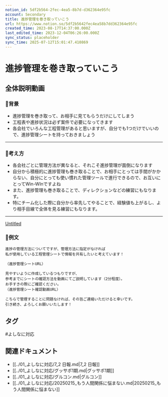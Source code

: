```yaml
---
notion_id: 5df2b564-2fec-4ea5-8b7d-d362364e95fc
account: Secondary
title: 進捗管理を巻き取っていこう
url: https://www.notion.so/5df2b5642fec4ea58b7dd362364e95fc
created_time: 2023-08-17T14:37:00.000Z
last_edited_time: 2023-12-04T06:26:00.000Z
sync_status: placeholder
sync_time: 2025-07-12T15:01:47.410869
---
```

# 進捗管理を巻き取っていこう

全体説明動画
---
### 🔹背景
- 進捗管理を巻き取って、お相手に見てもらうだけにしてしまう
- 工程表や進捗状況は必ず案件で必要になってきます
- 各会社でいろんな工程管理があると思いますが、自分でも1つだけでいいので、進捗管理シートを持っておきましょう
---
### 🔹考え方
- 各会社ごとに管理方法が異なると、それこそ進捗管理が面倒になります
- 自分から積極的に進捗管理も巻き取ることで、お相手にとっては手間がかからない、自分にとっても使い慣れた管理ツールで進行できるので、お互いにとってWin-WInですよね
- また、進捗管理も巻き取ることで、ディレクションなどの練習にもなります。
- 特にチーム化した際に自分から率先してやることで、経験値も上がるし、より相手目線で全体を見る練習にもなります。
---
[Untitled](https://www.notion.so/eef6c1af817f4526abaaa41ead8e001c) 
### 🔹例文
```plain text
進捗の管理方法についてですが、管理方法に指定がなければ
私が使用している工程管理シートで情報を共有したいと考えています！

（進捗管理シートURL）

見やすいように作成しているつもりですが、
参考までにシートの確認方法を動画にてご説明しています（2分程度）。
お手すきの際にご確認ください。
（進捗管理シート確認動画URL）

こちらで管理することに問題なければ、その旨ご連絡いただけると幸いです。
引き続き、よろしくお願いいたします！
```

## タグ

#よしなに対応 

## 関連ドキュメント

- [[../01_よしなに対応/7_2 日報.md|7_2 日報]]
- [[../01_よしなに対応/グッサポ1期.md|グッサポ1期]]
- [[../01_よしなに対応/グルコン.md|グルコン]]
- [[../01_よしなに対応/20250215_もう人間関係に悩まない.md|20250215_もう人間関係に悩まない]]
